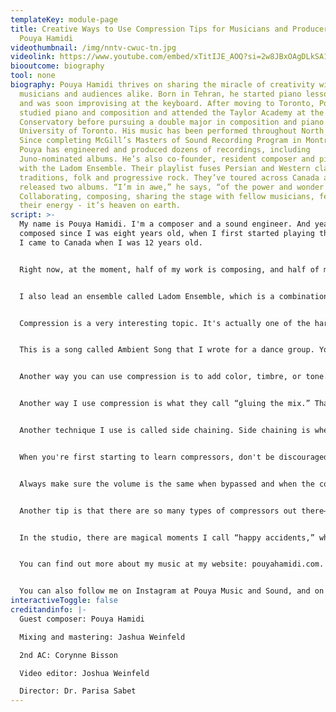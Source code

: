 ```yaml
---
templateKey: module-page
title: Creative Ways to Use Compression Tips for Musicians and Producers with
  Pouya Hamidi
videothumbnail: /img/nntv-cwuc-tn.jpg
videolink: https://www.youtube.com/embed/xTitIJE_AOQ?si=2w8JBxOAgDLkSA1o
biooutcome: biography
tool: none
biography: Pouya Hamidi thrives on sharing the miracle of creativity with
  musicians and audiences alike. Born in Tehran, he started piano lessons at 8
  and was soon improvising at the keyboard. After moving to Toronto, Pouya
  studied piano and composition and attended the Taylor Academy at the Royal
  Conservatory before pursuing a double major in composition and piano at the
  University of Toronto. His music has been performed throughout North America.
  Since completing McGill’s Masters of Sound Recording Program in Montreal,
  Pouya has engineered and produced dozens of recordings, including
  Juno-nominated albums. He’s also co-founder, resident composer and pianist
  with the Ladom Ensemble. Their playlist fuses Persian and Western classical
  traditions, folk and progressive rock. They’ve toured across Canada and have
  released two albums. “I’m in awe,” he says, “of the power and wonder of music.
  Collaborating, composing, sharing the stage with fellow musicians, feeding off
  their energy - it’s heaven on earth.
script: >-
  My name is Pouya Hamidi. I'm a composer and a sound engineer. And yeah, I have
  composed since I was eight years old, when I first started playing the piano.
  I came to Canada when I was 12 years old.


  Right now, at the moment, half of my work is composing, and half of my work is sound engineering—working with artists to realize their vision and album, capturing their sound in different genres.


  I also lead an ensemble called Ladom Ensemble, which is a combination of piano, cello, percussion, and accordion. We have toured across Canada, and we perform my compositions in addition to other composers as well.


  Compression is a very interesting topic. It's actually one of the hardest things to understand in terms of audio production. It took me years to really get a sense of what it is. But on a basic level, it controls the dynamics in sound. If you look at the waveform, it's like playing kind of soft, and then it gets really loud and then soft. So I use the compressor to kind of automatically, without me going on the fader and pushing my finger or using the mouse, control it automatically.


  This is a song called Ambient Song that I wrote for a dance group. You'll hear this cello where, if I don't put a compressor, the sound gets really loud and then really soft on one specific note. But then I put a compressor, and you'll hear that it’s more compact. When you're listening as a whole with all the other instruments, you hear all the notes better. Then you can raise the volume up. So that's the first way I use compression creatively—just to control the dynamics.


  Another way you can use compression is to add color, timbre, or tone. Not just control the dynamics, but add distortion or different colors to the sound. I gave an example where I'm really making the compressor work hard. It’s compressing really fast and adding a lot of color. A lot of compressors have a breaking point. When you get to that breaking point, they add certain colors and tones. Sometimes we use that to our advantage. Instead of it being clinical or digital, when you use compression creatively for distortion, it gives it an organic sound.


  Another way I use compression is what they call “gluing the mix.” That means you put a compressor on the entire mix bus or the final fader in your audio program. Whatever sounds come through, the compressor reacts to that. It kind of squishes everything in a way that makes it feel cohesive—not out of place. That’s gluing the mix. Usually, you do about three to four dB of compression.


  Another technique I use is called side chaining. Side chaining is where you feed a signal from another track into a track’s compressor. When the compressor sees that signal, it ducks the sound, making room for the other sound. In this example, a kick drum is being fed into the snare. The snare is playing constant eighth notes. Whenever the kick comes in, the snare volume goes down, and when the kick goes away, the snare comes back up. You could do this by hand, but it would take a long time. So you can set up parameters to do it automatically. It’s a very cool and creative effect.


  When you're first starting to learn compressors, don't be discouraged if you don't hear a difference when you see the compressor working. It's one of the more subtle audio processes. What I encourage people to do is play around and push the compressor more than you would actually use. Push it, and then try to see what it does to the sound. The bypass button is very important. Use bypass and make sure you hear the difference.


  Always make sure the volume is the same when bypassed and when the compressor is on. If the volumes are different, your ear might think something sounds better or worse, but it could just be a volume change. That’s another tip when you're starting out.


  Another tip is that there are so many types of compressors out there—it can be overwhelming, even for me. If you're starting out, just begin with your stock compressor that comes with your digital audio workstation. You can get so much done with that. But don’t use a compressor just because someone else did. Use it because you think it will help you achieve the sound you're after.


  In the studio, there are magical moments I call “happy accidents,” where you’re in the flow, trying different presets or experimenting with compressor shapes or types. And you get surprised—like, “Wow, this sounds amazing!” Even if you don’t understand what’s happening under the hood, it’s totally fine. Nobody will question why you picked a setting. If it sounds good and adds the tone and color you like, you’re all good.


  You can find out more about my music at my website: pouyahamidi.com. There you’ll find a list of my compositions, my work with Ladom Ensemble, my electronic project, and albums I’ve engineered. That’s kind of the central hub.


  You can also follow me on Instagram at Pouya Music and Sound, and on Facebook—just type my name and it should come up.
interactiveToggle: false
creditandinfo: |-
  Guest composer: Pouya Hamidi

  Mixing and mastering: Jashua Weinfeld

  2nd AC: Corynne Bisson

  Video editor: Joshua Weinfeld

  Director: Dr. Parisa Sabet
---
```

